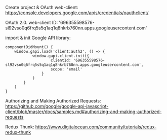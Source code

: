 Create project & OAuth web-client:
https://console.developers.google.com/apis/credentials/oauthclient/

OAuth 2.0. web-client ID: 
'696355598576-sl92vso0q6frq5s5q1aq1q8hkrb760nn.apps.googleusercontent.com'

import & init Google API library: 
<script src="https://apis.google.com/js/api.js"></script>

    componentDidMount() {
        window.gapi.load('client:auth2', () => {
                window.gapi.client.init({
                        clientId: '696355598576-sl92vso0q6frq5s5q1aq1q8hkrb760nn.apps.googleusercontent.com',
                        scope: 'email'
                    }
                )
            }
        )
    }
    
Authorizing and Making Authorized Requests:
https://github.com/google/google-api-javascript-client/blob/master/docs/samples.md#authorizing-and-making-authorized-requests

Redux Thunk:
https://www.digitalocean.com/community/tutorials/redux-redux-thunk